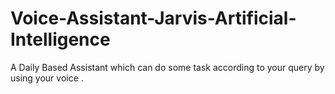 # Voice-Assistant-Jarvis-Artificial-Intelligence
A Daily Based Assistant which can do some task according to your query by using your voice .
